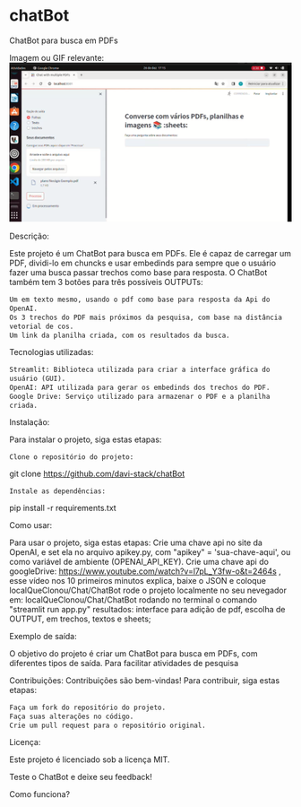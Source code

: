 # chatBot
ChatBot para busca em PDFs

Imagem ou GIF relevante:
![Tela Inicial](Print.png)

Descrição:

Este projeto é um ChatBot para busca em PDFs. Ele é capaz de carregar um PDF, dividi-lo em chuncks e usar embedinds para sempre que o usuário fazer uma busca passar trechos como base para resposta. O ChatBot também tem 3 botões para três possíveis OUTPUTs:

    Um em texto mesmo, usando o pdf como base para resposta da Api do OpenAI.
    Os 3 trechos do PDF mais próximos da pesquisa, com base na distância vetorial de cos.
    Um link da planilha criada, com os resultados da busca.

Tecnologias utilizadas:

    Streamlit: Biblioteca utilizada para criar a interface gráfica do usuário (GUI).
    OpenAI: API utilizada para gerar os embedinds dos trechos do PDF.
    Google Drive: Serviço utilizado para armazenar o PDF e a planilha criada.

Instalação:

Para instalar o projeto, siga estas etapas:

    Clone o repositório do projeto:

git clone https://github.com/davi-stack/chatBot

    Instale as dependências:

pip install -r requirements.txt

Como usar:

Para usar o projeto, siga estas etapas:
Crie uma chave api no site da OpenAI, e set ela no arquivo apikey.py, com "apikey" = 'sua-chave-aqui', ou como variável de ambiente (OPENAI_API_KEY).
Crie uma chave api do googleDrive: https://www.youtube.com/watch?v=l7pL_Y3fw-o&t=2464s , esse vídeo nos 10 primeiros minutos explica,
baixe o JSON e coloque localQueClonou/Chat/ChatBot
rode o projeto localmente no seu nevegador em:
localQueClonou/Chat/ChatBot
rodando no terminal o comando "streamlit run app.py"
resultados:
interface para adição de pdf, escolha de OUTPUT, em trechos, textos e sheets;



Exemplo de saída:

O objetivo do projeto é criar um ChatBot para busca em PDFs, com diferentes tipos de saída. Para facilitar atividades de pesquisa

Contribuições:
Contribuições são bem-vindas! Para contribuir, siga estas etapas:

    Faça um fork do repositório do projeto.
    Faça suas alterações no código.
    Crie um pull request para o repositório original.
Licença:

Este projeto é licenciado sob a licença MIT.

Teste o ChatBot e deixe seu feedback!

Como funciona?
